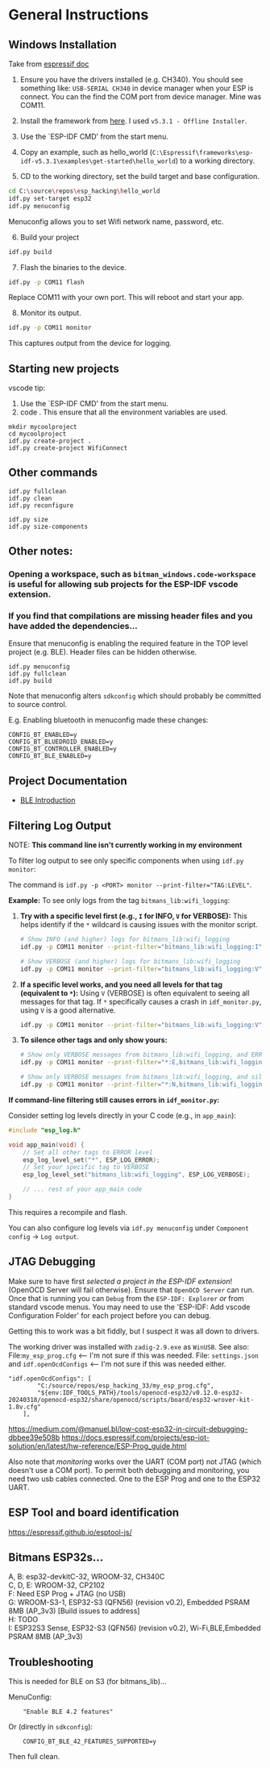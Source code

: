 # General Instructions

## Windows Installation

Take from [espressif doc](https://docs.espressif.com/projects/esp-idf/en/stable/esp32/get-started/windows-setup.html)

1. Ensure you have the drivers installed (e.g. CH340).  You should see something like: `USB-SERIAL CH340` in device manager when your ESP is connect.
You can the find the COM port from device manager.  Mine was COM11.
2. Install the framework from [here](https://dl.espressif.com/dl/esp-idf/?idf=4.4).  I used `v5.3.1 - Offline Installer`.
3. Use the `ESP-IDF CMD' from the start menu.
4. Copy an example, such as hello_world (`C:\Espressif\frameworks\esp-idf-v5.3.1\examples\get-started\hello_world`) to a working directory.

5. CD to the working directory, set the build target and base configuration.
```bash
cd C:\source\repos\esp_hacking\hello_world
idf.py set-target esp32
idf.py menuconfig
```
Menuconfig allows you to set Wifi network name, password, etc.

6.  Build your project
```bash
idf.py build
```

7. Flash the binaries to the device.
```bash
idf.py -p COM11 flash
```
Replace COM11 with your own port.
This will reboot and start your app.

8.  Monitor its output.
```bash
idf.py -p COM11 monitor
```
This captures output from the device for logging.

## Starting new projects

vscode tip:
1. Use the `ESP-IDF CMD' from the start menu.
2. code .
This ensure that all the environment variables are used.

```
mkdir mycoolproject
cd mycoolproject
idf.py create-project .
idf.py create-project WifiConnect
```

## Other commands
```
idf.py fullclean
idf.py clean
idf.py reconfigure

idf.py size
idf.py size-components
```

## Other notes:

### Opening a workspace, such as `bitman_windows.code-workspace` is useful for allowing sub projects for the ESP-IDF vscode extension.
 
### If you find that compilations are missing header files and you have added the dependencies...

Ensure that menuconfig is enabling the required feature in the TOP level project (e.g. BLE).  Header files can be hidden otherwise.
```
idf.py menuconfig
idf.py fullclean
idf.py build
```
Note that menuconfig alters `sdkconfig` which should probably be committed to source control.

E.g. Enabling bluetooth in menuconfig made these changes:
```
CONFIG_BT_ENABLED=y
CONFIG_BT_BLUEDROID_ENABLED=y
CONFIG_BT_CONTROLLER_ENABLED=y
CONFIG_BT_BLE_ENABLED=y
```

## Project Documentation

- [BLE Introduction](./docs/ble_intro.md)

## Filtering Log Output

NOTE: **This command line isn't currently working in my environment**

To filter log output to see only specific components when using `idf.py monitor`:

The command is `idf.py -p <PORT> monitor --print-filter="TAG:LEVEL"`.

**Example:** To see only logs from the tag `bitmans_lib:wifi_logging`:

1.  **Try with a specific level first (e.g., `I` for INFO, `V` for VERBOSE):**
    This helps identify if the `*` wildcard is causing issues with the monitor script.
    ```bash
    # Show INFO (and higher) logs for bitmans_lib:wifi_logging
    idf.py -p COM11 monitor --print-filter="bitmans_lib:wifi_logging:I"
    ```
    ```bash
    # Show VERBOSE (and higher) logs for bitmans_lib:wifi_logging
    idf.py -p COM11 monitor --print-filter="bitmans_lib:wifi_logging:V"
    ```

2.  **If a specific level works, and you need all levels for that tag (equivalent to `*`):**
    Using `V` (VERBOSE) is often equivalent to seeing all messages for that tag. If `*` specifically causes a crash in `idf_monitor.py`, using `V` is a good alternative.
    ```bash
    idf.py -p COM11 monitor --print-filter="bitmans_lib:wifi_logging:V"
    ```

3.  **To silence other tags and only show yours:**
    ```bash
    # Show only VERBOSE messages from bitmans_lib:wifi_logging, and ERROR from others
    idf.py -p COM11 monitor --print-filter="*:E,bitmans_lib:wifi_logging:V"
    ```
    ```bash
    # Show only VERBOSE messages from bitmans_lib:wifi_logging, and silence all others
    idf.py -p COM11 monitor --print-filter="*:N,bitmans_lib:wifi_logging:V"
    ```

**If command-line filtering still causes errors in `idf_monitor.py`:**

Consider setting log levels directly in your C code (e.g., in `app_main`):
```c
#include "esp_log.h"

void app_main(void) {
    // Set all other tags to ERROR level
    esp_log_level_set("*", ESP_LOG_ERROR);
    // Set your specific tag to VERBOSE
    esp_log_level_set("bitmans_lib:wifi_logging", ESP_LOG_VERBOSE);

    // ... rest of your app_main code
}
```
This requires a recompile and flash.

You can also configure log levels via `idf.py menuconfig` under `Component config` -> `Log output`.

## JTAG Debugging

Make sure to have first *selected a project in the ESP-IDF extension*! (OpenOCD Server will fail otherwise).
Ensure that `OpenOCD Server` can run.
Once that is running you can `Debug` from the `ESP-IDF: Explorer` *or* from standard vscode menus.
You may need to use the 'ESP-IDF: Add vscode Configuration Folder' for each project before you can debug.

Getting this to work was a bit fiddly, but I suspect it was all down to drivers.

The working driver was installed with `zadig-2.9.exe` as `WinUSB`.
See also:
File:`my_esp_prog.cfg` <-- I'm not sure if this was needed.
File: `settings.json` and `idf.openOcdConfigs` <-- I'm not sure if this was needed either.

```
"idf.openOcdConfigs": [
        "C:/source/repos/esp_hacking_33/my_esp_prog.cfg",
        "${env:IDF_TOOLS_PATH}/tools/openocd-esp32/v0.12.0-esp32-20240318/openocd-esp32/share/openocd/scripts/board/esp32-wrover-kit-1.8v.cfg"
    ],
```

https://medium.com/@manuel.bl/low-cost-esp32-in-circuit-debugging-dbbee39e508b
https://docs.espressif.com/projects/esp-iot-solution/en/latest/hw-reference/ESP-Prog_guide.html

Also note that *monitoring* works over the UART (COM port) not JTAG (which doesn't use a COM port).
To permit both debugging and monitoring, you need two usb cables connected. One to the ESP Prog and one to the ESP32 UART.

## ESP Tool and board identification

https://espressif.github.io/esptool-js/

## Bitmans ESP32s...

A, B: esp32-devkitC-32, WROOM-32, CH340C  
C, D, E: WROOM-32, CP2102  
F: Need ESP Prog + JTAG (no USB)  
G: WROOM-S3-1, ESP32-S3 (QFN56) (revision v0.2), Embedded PSRAM 8MB (AP_3v3) [Build issues to address]  
H: TODO   
I: ESP32S3 Sense, ESP32-S3 (QFN56) (revision v0.2), Wi-Fi,BLE,Embedded PSRAM 8MB (AP_3v3)

## Troubleshooting
This is needed for BLE on S3 (for bitmans_lib)...

MenuConfig:
```
	"Enable BLE 4.2 features"
```
Or (directly in `sdkconfig`):
```
	CONFIG_BT_BLE_42_FEATURES_SUPPORTED=y
```
Then full clean.
